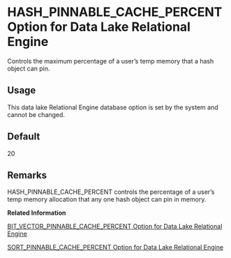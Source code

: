 <!-- loioa637f5af84f21015b8ba9c54e0dce632 -->

# HASH\_PINNABLE\_CACHE\_PERCENT Option for Data Lake Relational Engine

Controls the maximum percentage of a user’s temp memory that a hash object can pin.



<a name="loioa637f5af84f21015b8ba9c54e0dce632__section_rv2_mvs_swb"/>

## Usage

This data lake Relational Engine database option is set by the system and cannot be changed.



<a name="loioa637f5af84f21015b8ba9c54e0dce632__iq_refso_579"/>

## Default

20



<a name="loioa637f5af84f21015b8ba9c54e0dce632__iq_refso_581"/>

## Remarks

HASH\_PINNABLE\_CACHE\_PERCENT controls the percentage of a user’s temp memory allocation that any one hash object can pin in memory.

**Related Information**  


[BIT\_VECTOR\_PINNABLE\_CACHE\_PERCENT Option for Data Lake Relational Engine](bit-vector-pinnable-cache-percent-option-for-data-lake-relational-engine-a62e081.md "Maximum percentage of a user’s temp memory that a persistent bit-vector object can pin.")

[SORT\_PINNABLE\_CACHE\_PERCENT Option for Data Lake Relational Engine](sort-pinnable-cache-percent-option-for-data-lake-relational-engine-a655979.md "Specifies the maximum percentage of currently available buffers a sort object tries to pin.")

